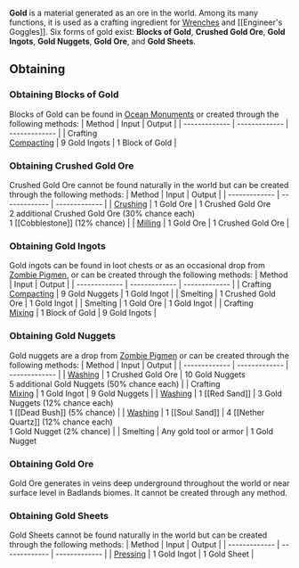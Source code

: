 **Gold** is a material generated as an ore in the world. Among its many functions, it is used as a crafting ingredient for [Wrenches](Wrench) and [[Engineer's Goggles]]. Six forms of gold exist: **Blocks of Gold**, **Crushed Gold Ore**, **Gold Ingots**, **Gold Nuggets**, **Gold Ore**, and **Gold Sheets**.

## Obtaining
### Obtaining Blocks of Gold
Blocks of Gold can be found in [Ocean Monuments](http://minecraft.gamepedia.com/Ocean_Monument) or created through the following methods:
| Method | Input | Output |
| ------------- | ------------- | ------------- |
| Crafting <br> [Compacting](Mechanical-Press) | 9 Gold Ingots | 1 Block of Gold |

### Obtaining Crushed Gold Ore
Crushed Gold Ore cannot be found naturally in the world but can be created through the following methods:
| Method | Input | Output |
| ------------- | ------------- | ------------- |
| [Crushing](Crushing-Wheels) | 1 Gold Ore | 1 Crushed Gold Ore <br> 2 additional Crushed Gold Ore (30% chance each) <br> 1 [[Cobblestone]] (12% chance) |
| [Milling](Millstone) | 1 Gold Ore | 1 Crushed Gold Ore |

### Obtaining Gold Ingots
Gold ingots can be found in loot chests or as an occasional drop from [Zombie Pigmen](http://minecraft.gamepedia.com/Zombie_Pigman), or can be created through the following methods:
| Method | Input | Output |
| ------------- | ------------- | ------------- |
| Crafting <br> [Compacting](Mechanical-Press) | 9 Gold Nuggets | 1 Gold Ingot |
| Smelting | 1 Crushed Gold Ore | 1 Gold Ingot |
| Smelting | 1 Gold Ore | 1 Gold Ingot |
| Crafting <br> [Mixing](Mechanical-Mixer) | 1 Block of Gold | 9 Gold Ingots |

### Obtaining Gold Nuggets
Gold nuggets are a drop from [Zombie Pigmen](http://minecraft.gamepedia.com/Zombie_Pigman) or can be created through the following methods:
| Method | Input | Output |
| ------------- | ------------- | ------------- |
| [Washing](Encased-Fan) | 1 Crushed Gold Ore | 10 Gold Nuggets <br> 5 additional Gold Nuggets (50% chance each) |
| Crafting <br> [Mixing](Mechanical-Mixer) | 1 Gold Ingot | 9 Gold Nuggets |
| [Washing](Encased-Fan) | 1 [[Red Sand]] | 3 Gold Nuggets (12% chance each) <br> 1 [[Dead Bush]] (5% chance) |
| [Washing](Encased-Fan) | 1 [[Soul Sand]] | 4 [[Nether Quartz]] (12% chance each) <br> 1 Gold Nugget (2% chance) |
| Smelting | Any gold tool or armor | 1 Gold Nugget

### Obtaining Gold Ore
Gold Ore generates in veins deep underground throughout the world or near surface level in Badlands biomes. It cannot be created through any method.

### Obtaining Gold Sheets
Gold Sheets cannot be found naturally in the world but can be created through the following methods:
| Method | Input | Output |
| ------------- | ------------- | ------------- |
| [Pressing](Mechanical-Press) | 1 Gold Ingot | 1 Gold Sheet |
